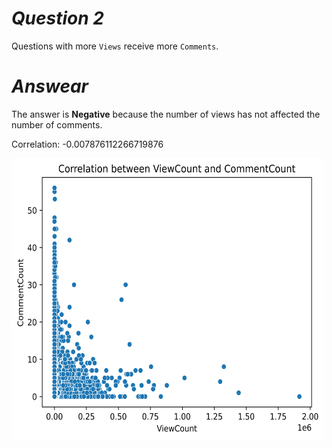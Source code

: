 # *Question  2*

Questions with more `Views` receive more `Comments`.

# *Answear*

The answer is **Negative** because the number of views has not affected the number of comments.

Correlation: -0.007876112266719876

<img src="./Result%20question%202.png" width="500" height="450">

